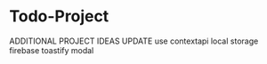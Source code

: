 # Todo-Project

ADDITIONAL PROJECT IDEAS UPDATE
use contextapi
local storage
firebase
toastify
modal

